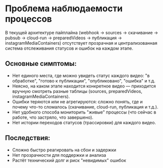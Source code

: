 # Проблема наблюдаемости процессов

В текущей архитектуре пайплайна (webhook → sources → скачивание → pubsub → cloud-run → preparedVideos → публикация → instagramMediaContainers) отсутствует прозрачная и централизованная система отслеживания статусов и ошибок на каждом этапе.

## Основные симптомы:

- Нет единого места, где можно увидеть статус каждого видео: "в обработке", "готово к публикации", "опубликовано", "ошибка" и т.д.
- Неясно, на каком этапе находится конкретное видео — приходится вручную смотреть разные таблицы (sources, preparedVideos, instagramMediaContainers).
- Ошибки теряются или не агрегируются: сложно понять, где и почему что-то сломалось (скачивание, cloud-run, публикация и т.д.).
- Нет удобного способа мониторить "живые" процессы (что сейчас в работе, что застряло, что завершено).
- Нет истории переходов статусов (трассировки) для каждого видео.

## Последствия:

- Сложно быстро реагировать на сбои и задержки
- Нет прозрачности для поддержки и анализа
- Растёт технический долг и риск "невидимых" ошибок
